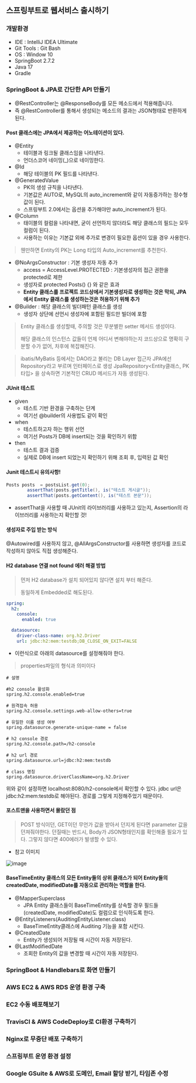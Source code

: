 ## 스프링부트로 웹서비스 출시하기

### 개발환경
 - IDE : IntelliJ IDEA Ultimate
 - Git Tools : Git Bash
 - OS : Window 10
 - SpringBoot 2.7.2
 - Java 17
 - Gradle

### SpringBoot & JPA로 간단한 API 만들기
 - @RestController는 @ResponseBody를 모든 메소드에서 적용해줍니다.
 - 즉 @RestController를 통해서 생성되는 메소드의 결과는 JSON형태로 반환하게 된다.

#### Post 클래스에는 JPA에서 제공하는 어노테이션이 있다.
 - @Entity
   - 테이블과 링크될 클래스임을 나타낸다.
   - 언더스코어 네이밍(_)으로 네이밍한다.
 - @Id
   - 해당 테이블의 PK 필드를 나타낸다.
 - @GeneratedValue
   - PK의 생성 규칙을 나타낸다.
   - 기본값은 AUTO로, MySQL의 auto_increment와 같이 자동증가하는 정수형 값이 된다.
   - 스프링부트 2.0에서는 옵션을 추가해야만 auto_increment가 된다.
 - @Column
   - 태이블의 컬럼을 나타내면, 굳이 선언하지 않더라도 해당 클래스의 필드는 모두 컬럼이 된다.
   - 사용하는 이유는 기본값 외에 추가로 변경이 필요한 옵션이 있을 경우 사용한다.

> 웬만하면 Entity의 PK는 Long 타입의 Auto_increment를 추천한다.

 - @NoArgsConstructor : 기본 생성자 자동 추가
   - access = AccessLevel.PROTECTED : 기본생성자의 접근 권한을 protected로 제한
   - 생성자로 protected Posts() {} 와 같은 효과
   - __Entity 클래스를 프로젝트 코드상에서 기본생성자로 생성하는 것은 막되, JPA에서 Entity 클래스를 생성하는것은 허용하기 위해 추가__
 - @Builder : 해당 클래스의 빌더패턴 클래스를 생성
   - 생성자 상단에 선언시 생성자에 포함된 필드만 빌더에 포함
   
> Entity 클래스를 생성할때, 주의할 것은 무분별한 setter 메서드 생성이다.
> 
> 해당 클래스의 인스턴스 값들이 언제 어디서 변해야하는지 코드상으로 명확히 구분할 수가 없어, 차후에 복잡해진다.

> ibatis/MyBatis 등에서는 DAO라고 불리는 DB Layer 접근자
> JPA에선 Repository라고 부르며 인터페이스로 생성
> JpaRepository<Entity클래스, PK타입> 을 상속하면 기본적인 CRUD 메서드가 자동 생성된다.

#### JUnit 테스트

 - given
   - 테스트 기반 환경을 구축하는 단계
   - 여기선 @builder의 사용법도 같이 확인
 - when
   - 테스트하고자 하는 행위 선언
   - 여기선 Posts가 DB에 insert되는 것을 확인하기 위함
 - then
   - 테스트 결과 검증
   - 실제로 DB에 insert 되었는지 확인하기 위해 조회 후, 입력된 값 확인

#### Junit 테스트시 유의사항!
```java
Posts posts  = postsList.get(0);
        assertThat(posts.getTitle(), is("테스트 게시글"));
        assertThat(posts.getContent(), is("테스트 본문"));
```
 - assertThat을 사용할 때 JUnit의 라이브러리를 사용하고 있는지, Assertion의 라이브러리를 사용하는지 확인할 것!

#### 생성자로 주입 받는 방식
@Autowired를 사용하지 않고, @AllArgsConstructor를 사용하면
생성자를 코드로 작성하지 않아도 직접 생성해준다.

#### H2 database 연결 not found 에러 해결 방법
> 먼저 H2 database가 설치 되어있지 않다면 설치 부터 해준다.
> 
> 동일하게 Embedded로 해도된다.

```yaml
spring:
  h2:
    console:
      enabled: true

  datasource:
    driver-class-name: org.h2.Driver
    url: jdbc:h2:mem:testdb;DB_CLOSE_ON_EXIT=FALSE
```
 - 이런식으로 아래의 datasource를 설정해줘야 한다. 
 
> properties파일의 형식과 의미이다

```properties
# 설명

#h2 console 활성화
spring.h2.console.enabled=true 

# 원격접속 허용
spring.h2.console.settings.web-allow-others=true

# 유일한 이름 생성 여부
spring.datasource.generate-unique-name = false 

# h2 console 경로
spring.h2.console.path=/h2-console

# h2 url 경로
spring.datasource.url=jdbc:h2:mem:testdb

# class 명칭
spring.datasource.driverClassName=org.h2.Driver
```

위와 같이 설정하면 localhost:8080/h2-console에서 확인할 수 있다.
jdbc url은 jdbc:h2:mem:testdb로 해야된다. 경로를 그렇게 지정해주었기 때문이다.

#### 포스트맨을 사용하면서 몰랐던 점
> POST 방식이던, GET이던 무언가 값을 받아서 던지게 된다면 parameter 값을 던져줘야한다. 
> 던질때는 반드시, Body가 JSON형태인지를 확인해줄 필요가 있다. 그렇지 않다면 400에러가 발생할 수 있다.

 - 참고 이미지

![image](https://user-images.githubusercontent.com/55322459/184493856-da2b868a-4d3e-4c15-9db3-e3bfe6eb1ad5.png)

#### BaseTimeEntity 클래스의 모든 Entity들의 상위 클래스가 되어 Entity들의 createdDate, modifiedDate를 자동으로 관리하는 역할을 한다.

 - @MapperSuperclass
   - JPA Entity 클래스들이 BaseTimeEntity를 상속할 경우 필드들(createdDate, modifiedDate)도 컬럼으로 인식하도록 한다.
 - @EntityListeners(AuditingEntityListener.class)
   - BaseTimeEntity클래스에 Auditing 기능을 포함 시킨다.
 - @CreatedDate
   - Entity가 생성되어 저장될 때 시간이 자동 저장된다.
 - @LastModifiedDate
   - 조회한 Entity의 값을 변경할 때 시간이 자동 저장된다.


### SpringBoot & Handlebars로 화면 만들기

### AWS EC2 & AWS RDS 운영 환경 구축

### EC2 수동 배포해보기

### TravisCI & AWS CodeDeploy로 CI환경 구축하기

### Nginx로 무중단 배포 구축하기

### 스프링부트 운영 환경 설정

### Google GSuite & AWS로 도메인, Email 할당 받기, 타임존 수정
